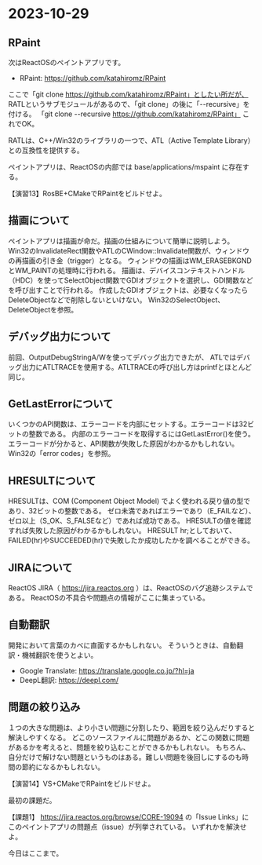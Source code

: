 # 2023-10-29

## RPaint

次はReactOSのペイントアプリです。

- RPaint: https://github.com/katahiromz/RPaint

ここで「git clone https://github.com/katahiromz/RPaint」としたい所だが、
RATLというサブモジュールがあるので、「git clone」の後に「--recursive」を付ける。
「git clone --recursive https://github.com/katahiromz/RPaint」
これでOK。

RATLは、C++/Win32のライブラリの一つで、ATL（Active Template Library）との互換性を提供する。

ペイントアプリは、ReactOSの内部では base/applications/mspaint に存在する。

【演習13】RosBE+CMakeでRPaintをビルドせよ。

## 描画について

ペイントアプリは描画が命だ。描画の仕組みについて簡単に説明しよう。
Win32のInvalidateRect関数やATLのCWindow::Invalidate関数が、ウィンドウの再描画の引き金（trigger）となる。
ウィンドウの描画はWM_ERASEBKGNDとWM_PAINTの処理時に行われる。
描画は、デバイスコンテキストハンドル（HDC）を使ってSelectObject関数でGDIオブジェクトを選択し、GDI関数などを呼び出すことで行われる。
作成したGDIオブジェクトは、必要なくなったらDeleteObjectなどで削除しないといけない。
Win32のSelectObject、DeleteObjectを参照。

## デバッグ出力について

前回、OutputDebugStringA/Wを使ってデバッグ出力できたが、
ATLではデバッグ出力にATLTRACEを使用する。ATLTRACEの呼び出し方はprintfとほとんど同じ。

## GetLastErrorについて

いくつかのAPI関数は、エラーコードを内部にセットする。エラーコードは32ビットの整数である。
内部のエラーコードを取得するにはGetLastError()を使う。
エラーコードが分かると、API関数が失敗した原因がわかるかもしれない。
Win32の「error codes」を参照。

## HRESULTについて

HRESULTは、COM (Component Object Model) でよく使われる戻り値の型であり、32ビットの整数である。
ゼロ未満であればエラーであり（E_FAILなど）、ゼロ以上（S_OK、S_FALSEなど）であれば成功である。
HRESULTの値を確認すれば失敗した原因がわかるかもしれない。
HRESULT hr;としておいて、FAILED(hr)やSUCCEEDED(hr)で失敗したか成功したかを調べることができる。

## JIRAについて

ReactOS JIRA（ https://jira.reactos.org ）は、ReactOSのバグ追跡システムである。
ReactOSの不具合や問題点の情報がここに集まっている。

## 自動翻訳

開発において言葉のカベに直面するかもしれない。
そういうときは、自動翻訳・機械翻訳を使うとよい。

- Google Translate: https://translate.google.co.jp/?hl=ja
- DeepL翻訳: https://deepl.com/

## 問題の絞り込み

１つの大きな問題は、より小さい問題に分割したり、範囲を絞り込んだりすると解決しやすくなる。
どこのソースファイルに問題があるか、どこの関数に問題があるかを考えると、問題を絞り込むことができるかもしれない。
もちろん、自分だけで解けない問題というものはある。難しい問題を後回しにするのも時間の節約になるかもしれない。

【演習14】VS+CMakeでRPaintをビルドせよ。

最初の課題だ。

【課題1】
https://jira.reactos.org/browse/CORE-19094 の「Issue Links」にこのペイントアプリの問題点（issue）が列挙されている。
いずれかを解決せよ。

今日はここまで。
